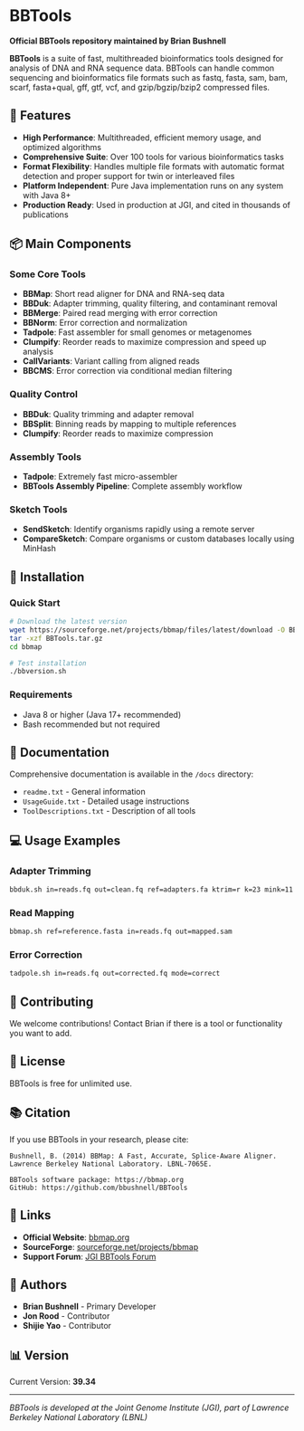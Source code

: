 # BBTools

**Official BBTools repository maintained by Brian Bushnell**

**BBTools** is a suite of fast, multithreaded bioinformatics tools designed for analysis of DNA and RNA sequence data. BBTools can handle common sequencing and bioinformatics file formats such as fastq, fasta, sam, bam, scarf, fasta+qual, gff, gtf, vcf, and gzip/bgzip/bzip2 compressed files.

## 🚀 Features

- **High Performance**: Multithreaded, efficient memory usage, and optimized algorithms
- **Comprehensive Suite**: Over 100 tools for various bioinformatics tasks
- **Format Flexibility**: Handles multiple file formats with automatic format detection and proper support for twin or interleaved files
- **Platform Independent**: Pure Java implementation runs on any system with Java 8+
- **Production Ready**: Used in production at JGI, and cited in thousands of publications

## 📦 Main Components

### Some Core Tools
- **BBMap**: Short read aligner for DNA and RNA-seq data
- **BBDuk**: Adapter trimming, quality filtering, and contaminant removal  
- **BBMerge**: Paired read merging with error correction
- **BBNorm**: Error correction and normalization
- **Tadpole**: Fast assembler for small genomes or metagenomes
- **Clumpify**: Reorder reads to maximize compression and speed up analysis
- **CallVariants**: Variant calling from aligned reads
- **BBCMS**: Error correction via conditional median filtering

### Quality Control
- **BBDuk**: Quality trimming and adapter removal
- **BBSplit**: Binning reads by mapping to multiple references
- **Clumpify**: Reorder reads to maximize compression

### Assembly Tools
- **Tadpole**: Extremely fast micro-assembler
- **BBTools Assembly Pipeline**: Complete assembly workflow

### Sketch Tools
- **SendSketch**: Identify organisms rapidly using a remote server
- **CompareSketch**: Compare organisms or custom databases locally using MinHash

## 🔧 Installation

### Quick Start
```bash
# Download the latest version
wget https://sourceforge.net/projects/bbmap/files/latest/download -O BBTools.tar.gz
tar -xzf BBTools.tar.gz
cd bbmap

# Test installation
./bbversion.sh
```

### Requirements
- Java 8 or higher (Java 17+ recommended)
- Bash recommended but not required

## 📖 Documentation

Comprehensive documentation is available in the `/docs` directory:
- `readme.txt` - General information
- `UsageGuide.txt` - Detailed usage instructions
- `ToolDescriptions.txt` - Description of all tools

## 💻 Usage Examples

### Adapter Trimming
```bash
bbduk.sh in=reads.fq out=clean.fq ref=adapters.fa ktrim=r k=23 mink=11 hdist=1 tpe tbo
```

### Read Mapping
```bash
bbmap.sh ref=reference.fasta in=reads.fq out=mapped.sam
```

### Error Correction
```bash
tadpole.sh in=reads.fq out=corrected.fq mode=correct
```

## 🤝 Contributing

We welcome contributions! Contact Brian if there is a tool or functionality you want to add.

## 📄 License

BBTools is free for unlimited use.

## 📚 Citation

If you use BBTools in your research, please cite:
```
Bushnell, B. (2014) BBMap: A Fast, Accurate, Splice-Aware Aligner.
Lawrence Berkeley National Laboratory. LBNL-7065E.

BBTools software package: https://bbmap.org
GitHub: https://github.com/bbushnell/BBTools
```


## 🔗 Links

- **Official Website**: [bbmap.org](https://bbmap.org)
- **SourceForge**: [sourceforge.net/projects/bbmap](https://sourceforge.net/projects/bbmap/)
- **Support Forum**: [JGI BBTools Forum](https://jgi.doe.gov/data-and-tools/software-tools/bbtools/)

## 👥 Authors

- **Brian Bushnell** - Primary Developer
- **Jon Rood** - Contributor
- **Shijie Yao** - Contributor

## 📊 Version

Current Version: **39.34**

---

*BBTools is developed at the Joint Genome Institute (JGI), part of Lawrence Berkeley National Laboratory (LBNL)*
